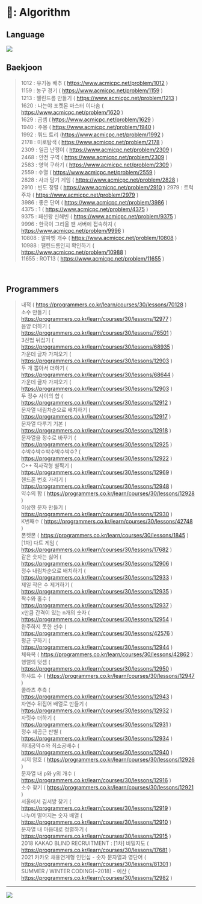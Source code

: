 # 💾: Algorithm   
## Language   
<img src="https://img.shields.io/badge/C%2B%2B-00599C?style=flat-square&logo=C%2B%2B&logoColor=white"/>   

</br>

## Baekjoon   
> 1012 : 유기농 배추 ( https://www.acmicpc.net/problem/1012 )   
> 1159 : 농구 경기 ( https://www.acmicpc.net/problem/1159 )   
> 1213 : 팰린드롬 만들기 ( https://www.acmicpc.net/problem/1213 )   
> 1620 : 나는야 포켓몬 마스터 이다솜 ( https://www.acmicpc.net/problem/1620 )   
> 1629 : 곱셈 ( https://www.acmicpc.net/problem/1629 )   
> 1940 : 주몽 ( https://www.acmicpc.net/problem/1940 )   
> 1992 : 쿼드 트리 (https://www.acmicpc.net/problem/1992 )   
> 2178 : 미로탐색 ( https://www.acmicpc.net/problem/2178 )   
> 2309 : 일곱 난쟁이 ( https://www.acmicpc.net/problem/2309 )   
> 2468 : 안전 구역 ( https://www.acmicpc.net/problem/2309 )   
> 2583 : 영역 구하기 ( https://www.acmicpc.net/problem/2309 )   
> 2559 : 수열 ( https://www.acmicpc.net/problem/2559 )   
> 2828 : 사과 담기 게임 ( https://www.acmicpc.net/problem/2828 )   
> 2910 : 빈도 정렬 ( https://www.acmicpc.net/problem/2910 )
> 2979 : 트럭 주차 ( https://www.acmicpc.net/problem/2979 )   
> 3986 : 좋은 단어 ( https://www.acmicpc.net/problem/3986 )   
> 4375 : 1 ( https://www.acmicpc.net/problem/4375 )   
> 9375 : 패션왕 신해빈 ( https://www.acmicpc.net/problem/9375 )   
> 9996 : 한국이 그리울 땐 서버에 접속하지 ( https://www.acmicpc.net/problem/9996 )   
> 10808 : 알파벳 개수 ( https://www.acmicpc.net/problem/10808 )   
> 10988 : 팰린드롬인지 확인하기 ( https://www.acmicpc.net/problem/10988 )   
> 11655 : ROT13 ( https://www.acmicpc.net/problem/11655 )   

</br>

## Programmers    
> 내적 ( https://programmers.co.kr/learn/courses/30/lessons/70128 )   
> 소수 만들기 ( https://programmers.co.kr/learn/courses/30/lessons/12977 )  
> 음양 더하기 ( https://programmers.co.kr/learn/courses/30/lessons/76501 )  
> 3진법 뒤집기 ( https://programmers.co.kr/learn/courses/30/lessons/68935 )  
> 가운데 글자 가져오기 ( https://programmers.co.kr/learn/courses/30/lessons/12903 )  
> 두 개 뽑아서 더하기 ( https://programmers.co.kr/learn/courses/30/lessons/68644 )  
> 가운데 글자 가져오기 ( https://programmers.co.kr/learn/courses/30/lessons/12903 )  
> 두 정수 사이의 합 ( https://programmers.co.kr/learn/courses/30/lessons/12912 )  
> 문자열 내림차순으로 배치하기 ( https://programmers.co.kr/learn/courses/30/lessons/12917 )  
> 문자열 다루기 기본 ( https://programmers.co.kr/learn/courses/30/lessons/12918 )  
> 문자열을 정수로 바꾸기 ( https://programmers.co.kr/learn/courses/30/lessons/12925 )  
> 수박수박수박수박수박수? ( https://programmers.co.kr/learn/courses/30/lessons/12922 )  
> C++ 직사각형 별찍기 ( https://programmers.co.kr/learn/courses/30/lessons/12969 )  
> 핸드폰 번호 가리기 ( https://programmers.co.kr/learn/courses/30/lessons/12948 )  
> 약수의 합 ( https://programmers.co.kr/learn/courses/30/lessons/12928 )  
> 이상한 문자 만들기 ( https://programmers.co.kr/learn/courses/30/lessons/12930 )  
> K번째수 ( https://programmers.co.kr/learn/courses/30/lessons/42748 )  
> 폰켓몬 ( https://programmers.co.kr/learn/courses/30/lessons/1845 )  
> [1차] 다트 게임 ( https://programmers.co.kr/learn/courses/30/lessons/17682 )  
> 같은 숫자는 싫어 ( https://programmers.co.kr/learn/courses/30/lessons/12906 )  
> 정수 내림차순으로 배치하기 ( https://programmers.co.kr/learn/courses/30/lessons/12933 )  
> 제일 작은 수 제거하기 ( https://programmers.co.kr/learn/courses/30/lessons/12935 )  
> 짝수와 홀수 ( https://programmers.co.kr/learn/courses/30/lessons/12937 )  
> x만큼 간격이 있는 n개의 숫자 ( https://programmers.co.kr/learn/courses/30/lessons/12954 )  
> 완주하지 못한 선수 ( https://programmers.co.kr/learn/courses/30/lessons/42576 )  
> 평균 구하기 ( https://programmers.co.kr/learn/courses/30/lessons/12944 )  
> 체육복 ( https://programmers.co.kr/learn/courses/30/lessons/42862 )  
> 행렬의 덧셈 ( https://programmers.co.kr/learn/courses/30/lessons/12950 )  
> 하샤드 수 ( https://programmers.co.kr/learn/courses/30/lessons/12947 )  
> 콜라츠 추측 ( https://programmers.co.kr/learn/courses/30/lessons/12943 )  
> 자연수 뒤집어 배열로 만들기 ( https://programmers.co.kr/learn/courses/30/lessons/12932 )  
> 자릿수 더하기 ( https://programmers.co.kr/learn/courses/30/lessons/12931 )  
> 정수 제곱근 판별 ( https://programmers.co.kr/learn/courses/30/lessons/12934 )  
> 최대공약수와 최소공배수 ( https://programmers.co.kr/learn/courses/30/lessons/12940 )  
> 시저 암호 ( https://programmers.co.kr/learn/courses/30/lessons/12926 )  
> 문자열 내 p와 y의 개수 ( https://programmers.co.kr/learn/courses/30/lessons/12916 )  
> 소수 찾기 ( https://programmers.co.kr/learn/courses/30/lessons/12921 )  
> 서울에서 김서방 찾기 ( https://programmers.co.kr/learn/courses/30/lessons/12919 )  
> 나누어 떨어지는 숫자 배열 ( https://programmers.co.kr/learn/courses/30/lessons/12910 )  
> 문자열 내 마음대로 정렬하기 ( https://programmers.co.kr/learn/courses/30/lessons/12915 )  
> 2018 KAKAO BLIND RECRUITMENT : [1차] 비밀지도 ( https://programmers.co.kr/learn/courses/30/lessons/17681 )  
> 2021 카카오 채용연계형 인턴십 - 숫자 문자열과 영단어 ( https://programmers.co.kr/learn/courses/30/lessons/81301 )  
> SUMMER / WINTER CODING(~2018) - 예산 ( https://programmers.co.kr/learn/courses/30/lessons/12982 )  
---
<img src="https://img.shields.io/badge/Python-3776AB?style=flat-square&logo=Python&logoColor=white"/>   
